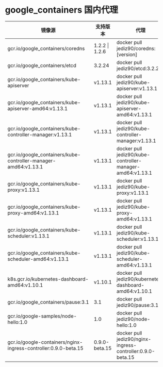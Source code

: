 # **google_containers** 国内代理



| 镜像源                                                       | 支持版本       | 代理                                                       |
| ------------------------------------------------------------ | -------------- | ---------------------------------------------------------- |
| gcr.io/google_containers/coredns                             | 1.2.2 \| 1.2.6 | docker pull jediz90/coredns:[version]                      |
| gcr.io/google_containers/etcd                                | 3.2.24         | docker pull jediz90/etcd:3.2.24                            |
| gcr.io/google_containers/kube-apiserver                      | v1.13.1        | docker pull jediz90/kube-apiserver:v1.13.1                 |
| gcr.io/google_containers/kube-apiserver-amd64:v1.13.1        | v1.13.1        | docker pull jediz90/kube-apiserver-amd64:v1.13.1           |
| gcr.io/google_containers/kube-controller-manager:v1.13.1     | v1.13.1        | docker pull jediz90/kube-controller-manager:v1.13.1        |
| gcr.io/google_containers/kube-controller-manager-amd64:v1.13.1 | v1.13.1        | docker pull jediz90/kube-controller-manager-amd64:v1.13.1  |
| gcr.io/google_containers/kube-proxy:v1.13.1                  | v1.13.1        | docker pull jediz90/kube-proxy:v1.13.1                     |
| gcr.io/google_containers/kube-proxy-amd64:v1.13.1            | v1.13.1        | docker pull jediz90/kube-proxy-amd64:v1.13.1               |
| gcr.io/google_containers/kube-scheduler:v1.13.1              | v1.13.1        | docker pull jediz90/kube-scheduler:v1.13.1                 |
| gcr.io/google_containers/kube-scheduler-amd64:v1.13.1        | v1.13.1        | docker pull jediz90/kube-scheduler-amd64:v1.13.1           |
| k8s.gcr.io/kubernetes-dashboard-amd64:v1.10.1                | v1.10.1        | docker pull jediz90/kubernetes-dashboard-amd64:v1.10.1     |
| gcr.io/google_containers/pause:3.1                           | 3.1            | docker pull jediz90/pause:3.1                              |
| gcr.io/google-samples/node-hello:1.0                         | 1.0            | docker pull jediz90/node-hello:1.0                         |
| gcr.io/google-containers/nginx-ingress-controller:0.9.0-beta.15 | 0.9.0-beta.15  | docker pull jediz90/nginx-ingress-controller:0.9.0-beta.15 |

